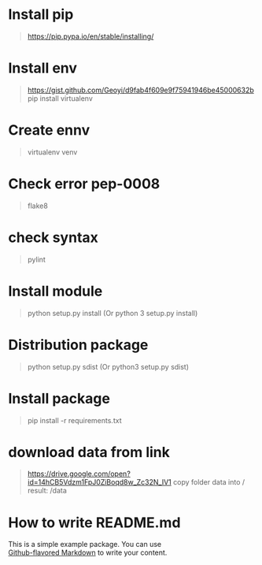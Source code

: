 # Install pip
> https://pip.pypa.io/en/stable/installing/

# Install env
> https://gist.github.com/Geoyi/d9fab4f609e9f75941946be45000632b
> pip install virtualenv

# Create ennv
>  virtualenv venv

# Check error pep-0008
> flake8
# check syntax 
> pylint

# Install module
> python setup.py install (Or python 3 setup.py install)

# Distribution package
> python setup.py sdist (Or python3 setup.py sdist)

# Install package
> pip install -r requirements.txt 

# download data from link
> https://drive.google.com/open?id=14hCB5Vdzm1FpJ0ZiBoqd8w_Zc32N_IV1
copy folder data into <project-folder>/
result: <project-folder>/data

# How to write README.md
This is a simple example package. You can use <br />
[Github-flavored Markdown](https://guides.github.com/features/mastering-markdown/)
to write your content.  <br />


